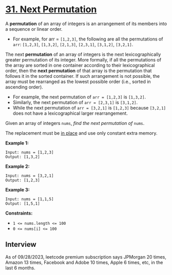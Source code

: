 # [31. Next Permutation](https://leetcode.com/problems/next-permutation/)

A **permutation** of an array of integers is an arrangement of its members into a sequence or linear order.

* For example, for arr = `[1,2,3]`, the following are all the permutations of `arr`: `[1,2,3]`, `[1,3,2]`, `[2,1,3]`, `[2,3,1]`, `[3,1,2]`, `[3,2,1]`.

The next **permutation** of an array of integers is the next lexicographically greater permutation of its integer. More formally, if all the permutations of the array are sorted in one container according to their lexicographical order, then the **next permutation** of that array is the permutation that follows it in the sorted container. If such arrangement is not possible, the array must be rearranged as the lowest possible order (i.e., sorted in ascending order).

* For example, the next permutation of `arr = [1,2,3]` is `[1,3,2]`.
* Similarly, the next permutation of `arr = [2,3,1]` is `[3,1,2]`.
* While the next permutation of `arr = [3,2,1]` is `[1,2,3]` because `[3,2,1]` does not have a lexicographical larger rearrangement.

Given an array of integers `nums`, _find the next permutation of_ `nums`.

The replacement must be [in place](http://en.wikipedia.org/wiki/In-place_algorithm) and use only constant extra memory.

**Example 1:**
```
Input: nums = [1,2,3]
Output: [1,3,2]
```

**Example 2:**
```
Input: nums = [3,2,1]
Output: [1,2,3]
```

**Example 3:**
```
Input: nums = [1,1,5]
Output: [1,5,1]
```

**Constraints:**
* `1 <= nums.length <= 100`
* `0 <= nums[i] <= 100`

## Interview
As of 09/28/2023, leetcode premium subscription says JPMorgan 20 times, Amazon 13 times, Facebook and Adobe 10 times, Apple 6 times, etc, in the last 6 months.
